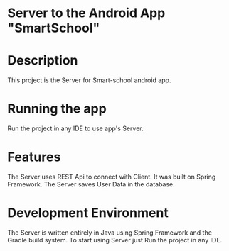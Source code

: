 Server to the Android App "SmartSchool"
======================
# Description
This project is the Server for Smart-school android app.

# Running the app
Run the project in any IDE to use app's Server. 

# Features
The Server uses REST Api to connect with Client. It was built on Spring Framework. The Server saves User Data in the database.

# Development Environment

The Server is written entirely in Java using Spring Framework and the Gradle build system.
To start using Server just Run the project in any IDE.
